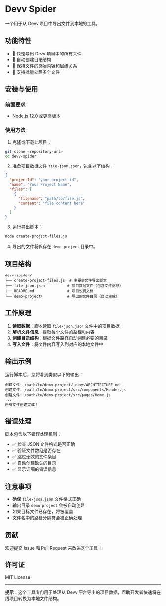 # Devv Spider

一个用于从 Devv 项目中导出文件到本地的工具。

## 功能特性

- 🚀 快速导出 Devv 项目中的所有文件
- 📁 自动创建目录结构
- 💾 保持文件的原始内容和层级关系
- 🔄 支持批量处理多个文件

## 安装与使用

### 前置要求

- Node.js 12.0 或更高版本

### 使用方法

1. 克隆或下载此项目：
```bash
git clone <repository-url>
cd devv-spider
```

2. 准备项目数据文件 `file-json.json`，包含以下结构：
```json
{
  "projectId": "your-project-id",
  "name": "Your Project Name", 
  "files": [
    {
      "filename": "path/to/file.js",
      "content": "file content here"
    }
  ]
}
```

3. 运行导出脚本：
```bash
node create-project-files.js
```

4. 导出的文件将保存在 `demo-project` 目录中。

## 项目结构

```
devv-spider/
├── create-project-files.js  # 主要的文件导出脚本
├── file-json.json          # 项目数据文件（包含文件信息）
├── README.md               # 项目说明文档
└── demo-project/           # 导出的文件目录（自动生成）
```

## 工作原理

1. **读取数据**：脚本读取 `file-json.json` 文件中的项目数据
2. **解析文件信息**：提取每个文件的路径和内容
3. **创建目录结构**：根据文件路径自动创建必要的目录
4. **写入文件**：将文件内容写入到对应的本地文件中

## 输出示例

运行脚本后，您将看到类似以下的输出：

```
创建文件: /path/to/demo-project/.devv/ARCHITECTURE.md
创建文件: /path/to/demo-project/src/components/Header.js
创建文件: /path/to/demo-project/src/pages/Home.js
...
所有文件创建完成！
```

## 错误处理

脚本包含以下错误处理机制：

- ✅ 检查 JSON 文件格式是否正确
- ✅ 验证文件数组是否存在
- ✅ 跳过无效的文件条目
- ✅ 自动创建缺失的目录
- ✅ 显示详细的错误信息

## 注意事项

- 确保 `file-json.json` 文件格式正确
- 输出目录 `demo-project` 会被自动创建
- 如果目标文件已存在，将被覆盖
- 文件名中的路径分隔符会被正确处理

## 贡献

欢迎提交 Issue 和 Pull Request 来改进这个工具！

## 许可证

MIT License

---

**提示**：这个工具专门用于处理从 Devv 平台导出的项目数据，帮助开发者快速将在线项目转换为本地文件结构。

